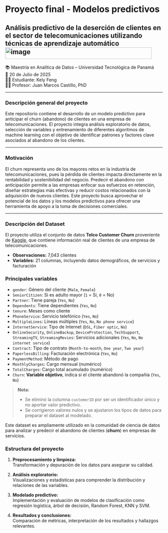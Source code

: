 # Proyecto final - Modelos predictivos
## Análisis predictivo de la deserción de clientes en el sector de telecomunicaciones utilizando técnicas de aprendizaje automático<img width="468" height="37" alt="image" src="https://github.com/user-attachments/assets/46deaf4f-30a8-4bb1-90b8-a9f64098af07" />

📚 Maestría en Analítica de Datos – Universidad Tecnológica de Panamá  
📅 20 de Julio de 2025  
👩‍💻 Estudiante: Kely Feng  
👨‍🏫 Profesor: Juan Marcos Castillo, PhD

---

### Descripción general del proyecto

Este repositorio contiene el desarrollo de un modelo predictivo para anticipar el churn (abandono) de clientes en una empresa de telecomunicaciones. El proyecto integra análisis exploratorio de datos, selección de variables y entrenamiento de diferentes algoritmos de machine learning con el objetivo de identificar patrones y factores clave asociados al abandono de los clientes.

---

### Motivación
El churn representa uno de los mayores retos en la industria de telecomunicaciones, pues la pérdida de clientes impacta directamente en la rentabilidad y sostenibilidad del negocio. Predecir el abandono con anticipación permite a las empresas enfocar sus esfuerzos en retención, diseñar estrategias más efectivas y reducir costos relacionados con la adquisición de nuevos clientes. Este proyecto busca aprovechar el potencial de los datos y los modelos predictivos para ofrecer una herramienta de apoyo a la toma de decisiones comerciales.

---


### Descripción del Dataset

El proyecto utiliza el conjunto de datos **Telco Customer Churn** proveniente de [Kaggle](https://www.kaggle.com/blastchar/telco-customer-churn), que contiene información real de clientes de una empresa de telecomunicaciones.

- **Observaciones:** 7,043 clientes
- **Variables:** 21 columnas, incluyendo datos demográficos, de servicios y facturación

### Principales variables

- `gender`: Género del cliente (`Male`, `Female`)
- `SeniorCitizen`: Si es adulto mayor (`1` = Sí, `0` = No)
- `Partner`: Tiene pareja (`Yes`, `No`)
- `Dependents`: Tiene dependientes (`Yes`, `No`)
- `tenure`: Meses como cliente
- `PhoneService`: Servicio telefónico (`Yes`, `No`)
- `MultipleLines`: Líneas múltiples (`Yes`, `No`, `No phone service`)
- `InternetService`: Tipo de Internet (`DSL`, `Fiber optic`, `No`)
- `OnlineSecurity`, `OnlineBackup`, `DeviceProtection`, `TechSupport`, `StreamingTV`, `StreamingMovies`: Servicios adicionales (`Yes`, `No`, `No internet service`)
- `Contract`: Tipo de contrato (`Month-to-month`, `One year`, `Two year`)
- `PaperlessBilling`: Facturación electrónica (`Yes`, `No`)
- `PaymentMethod`: Método de pago
- `MonthlyCharges`: Cargo mensual (numérico)
- `TotalCharges`: Cargo total acumulado (numérico)
- `Churn`: **Variable objetivo**, indica si el cliente abandonó la compañía (`Yes`, `No`)

> **Nota:**  
> - Se eliminó la columna `customerID` por ser un identificador único y no aportar valor predictivo.
> - Se corrigieron valores nulos y se ajustaron los tipos de datos para preparar el dataset al modelado.

Este dataset es ampliamente utilizado en la comunidad de ciencia de datos para analizar y predecir el abandono de clientes (**churn**) en empresas de servicios.

### Estructura del proyecto

1. **Preprocesamiento y limpieza:**  
   Transformación y depuración de los datos para asegurar su calidad.

2. **Análisis exploratorio:**  
   Visualizaciones y estadísticas para comprender la distribución y relaciones de las variables.

3. **Modelado predictivo:**  
   Implementación y evaluación de modelos de clasificación como regresión logística, árbol de decisión, Random Forest, KNN y SVM.

4. **Resultados y conclusiones:**  
   Comparación de métricas, interpretación de los resultados y hallazgos relevantes.

